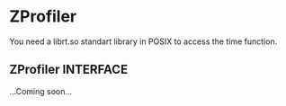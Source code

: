 ZProfiler
=========
You need a librt.so standart library in POSIX to access the time function.

ZProfiler **INTERFACE**
-----------------------
  ...Coming soon...
